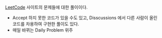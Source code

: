 [LeetCode](https://leetcode.com/problemset/all/) 사이트의 문제들에 대한 풀이이다. 

* Accept 하지 못한 코드가 있을 수도 있고, Disscussions 에서 다른 사람이 올린 코드를 차용하여 구현한 풀이도 있다.
* 매일 바뀌는 Daily Problem 위주
